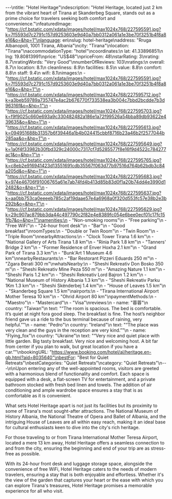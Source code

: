 ---\ntitle: "Hotel Heritage"\ndescription: "Hotel Heritage, located just 2 km from the vibrant heart of Tirana at Skanderbeg Square, stands out as a prime choice for travelers seeking both comfort and convenience."\nfeaturedImage: "https://cf.bstatic.com/xdata/images/hotel/max1024x768/227595591.jpg?k=7f5593d7c2791c157d9253603e9d40a7bb0312a061a1e3be70f3251b4f8a8e16&o=&hp=1"\nlanguage: en\nslug: hotel-heritage\naddress: "Rruga Albanopoli, 1001 Tirana, Albania"\ncity: "Tirana"\nlocation: "Tirana"\naccommodationType: "hotel"\ncoordinates:\n  lat: 41.33896851\n  lng: 19.80813991\nprice: "US$48"\npriceFrom: 48\nstarRating: 3\nrating: 8.7\nratingWords: "Very Good"\nnumberOfReviews: 103\nratings:\n  overall: 8.7\n  location: 8.1\n  cleanliness: 8.9\n  facilities: 8.5\n  value: 8.8\n  comfort: 8.8\n  staff: 9.4\n  wifi: 8.1\nimages:\n  - "https://cf.bstatic.com/xdata/images/hotel/max1024x768/227595591.jpg?k=7f5593d7c2791c157d9253603e9d40a7bb0312a061a1e3be70f3251b4f8a8e16&o=&hp=1"\n  - "https://cf.bstatic.com/xdata/images/hotel/max1024x768/227595712.jpg?k=a3beb59789a735747e4ac2b676770f733538ea3b004c7bbd2bcdde7b3d96316f&o=&hp=1"\n  - "https://cf.bstatic.com/xdata/images/hotel/max1024x768/227595703.jpg?k=f9f9025c660e693a9c330482482a186e1a72f99526a54bba89db93622e439635&o=&hp=1"\n  - "https://cf.bstatic.com/xdata/images/hotel/max1024x768/227595613.jpg?k=094951688b31357b6f39446a1b4b024415cbbf8716b23a46b2f2577044b285aa&o=&hp=1"\n  - "https://cf.bstatic.com/xdata/images/hotel/max1024x768/227595649.jpg?k=1a0f4f33982b30fbd329c24000c7317cf7d5285577f8e16f9d4522c784277ac1&o=&hp=1"\n  - "https://cf.bstatic.com/xdata/images/hotel/max1024x768/227595765.jpg?k=c8eb2e916941423d13551691cdb35567f063d77b97516d764b62bdb3c84a205d&o=&hp=1"\n  - "https://cf.bstatic.com/xdata/images/hotel/max1024x768/227595683.jpg?k=974e46706f91006765a61e7ab74fd4b413d85b83d0f1a20b74dd4e3990d12482&o=&hp=1"\n  - "https://cf.bstatic.com/xdata/images/hotel/max1024x768/227595637.jpg?k=aa0bb753ca0eeeeb785c2af19daae57e4a6968a0f320d553fc57e38b2e3b292b&o=&hp=1"\n  - "https://cf.bstatic.com/xdata/images/hotel/max1024x768/227595629.jpg?k=29c907ac879bb3da44c497790c2f82e4e8389fc054e6bee0ecf01c17fc151fb7&o=&hp=1"\namenities:\n  - "Non-smoking rooms"\n  - "Free parking"\n  - "Free WiFi"\n  - "24-hour front desk"\n  - "Bar"\n  - "Good breakfast"\nroomTypes:\n  - "Double or Twin Room"\n  - "Twin Room"\n  - "Triple Room"\nnearbyAttractions:\n  - "Clock Tower Tirana 1.6 km"\n  - "National Gallery of Arts Tirana 1.8 km"\n  - "Rinia Park 1.8 km"\n  - "Tanners' Bridge 2 km"\n  - "Former Residence of Enver Hoxha 2.1 km"\n  - "Grand Park of Tirana 3.3 km"\n  - "Bunk'Art 1 Museum 4.6 km"\nnearbyRestaurants:\n  - "Bar Restorant Pizzeri Eduards 250 m"\n  - "Zgara Berati 300 m"\nwhatsNearby:\n  - "Sheshi Rekreativ Don Bosko 350 m"\n  - "Sheshi Rekreativ Mine Peza 550 m"\n  - "Amazing Nature 1.1 km"\n  - "Sheshi Paris 1.2 km"\n  - "Sheshi Rekreativ Lord Bajron 1.2 km"\n  - "National Museum of History Albania 1.3 km"\n  - "Sheshi Rekreativ Parku 1Km 1.3 km"\n  - "Sheshi Skënderbej 1.4 km"\n  - "House of Leaves 1.5 km"\n  - "Skanderbeg Square 1.5 km"\nairports:\n  - "Tirana International Airport Mother Teresa 10 km"\n  - "Ohrid Airport 80 km"\npaymentMethods:\n  - "Maestro"\n  - "Mastercard"\n  - "Visa"\nreviews:\n  - name: "蓉蓉"\n    country: "Taiwan"\n    text: "“The room is spacious. The bed is comfortable. It’s quiet at night fora good sleep. The breakfast is fine. The host’s neighbor friend gave us a ride to the bus terminal because of raining, very helpful.”"\n  - name: "Pedro"\n    country: "Ireland"\n    text: "“The place was very clean and the guys in the reception are very kind.”"\n  - name: "Flying_fox"\n    country: "Ukraine"\n    text: "“Very nice and quiet place with little garden. Big tasty breakfast. Very nice and welcoming host. A bit far from center if you plan to walk, but great location if you have a car.”"\nbookingURL: "https://www.booking.com/hotel/al/heritage.en-gb.html?aid=8035640"\nbestFor: "Best for Quiet Retreats"\nbestCategories: "Quiet Retreats"\ncategory: "Quiet Retreats"\n---\n\nUpon entering any of the well-appointed rooms, visitors are greeted with a harmonious blend of functionality and comfort. Each space is equipped with a desk, a flat-screen TV for entertainment, and a private bathroom stocked with fresh bed linen and towels. The addition of air conditioning and ample wardrobe space ensures a stay that is as comfortable as it is convenient.

What sets Hotel Heritage apart is not just its facilities but its proximity to some of Tirana's most sought-after attractions. The National Museum of History Albania, the National Theatre of Opera and Ballet of Albania, and the intriguing House of Leaves are all within easy reach, making it an ideal base for cultural enthusiasts keen to dive into the city's rich heritage.

For those traveling to or from Tirana International Mother Teresa Airport, located a mere 13 km away, Hotel Heritage offers a seamless connection to and from the city, ensuring the beginning and end of your trip are as stress-free as possible.

With its 24-hour front desk and luggage storage space, alongside the convenience of free WiFi, Hotel Heritage caters to the needs of modern travelers, ensuring a stay that is both enjoyable and effortless. Whether it's the view of the garden that captures your heart or the ease with which you can explore Tirana's treasures, Hotel Heritage promises a memorable experience for all who visit.
